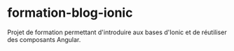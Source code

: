 # formation-blog-ionic
Projet de formation permettant d'introduire aux bases d'Ionic et de réutiliser des composants Angular.
